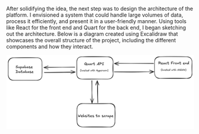 After solidifying the idea, the next step was to design the architecture of the platform. I envisioned a system that could handle large volumes of data, process it efficiently, and present it in a user-friendly manner. Using tools like React for the front end and Quart for the back end, I began sketching out the architecture. Below is a diagram created using Excalidraw that showcases the overall structure of the project, including the different components and how they interact.

![Diagram of Web Scraping Architecture](images/NetworkDiagram.png)
